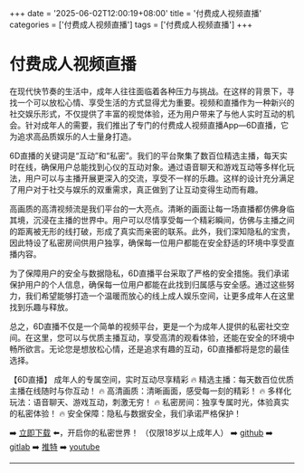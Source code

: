 +++
date = '2025-06-02T12:00:19+08:00'
title = '付费成人视频直播'
categories = ['付费成人视频直播']
tags = ['付费成人视频直播']
+++

# 付费成人视频直播

在现代快节奏的生活中，成年人往往面临着各种压力与挑战。在这样的背景下，寻找一个可以放松心情、享受生活的方式显得尤为重要。视频和直播作为一种新兴的社交娱乐形式，不仅提供了丰富的视觉体验，还为用户带来了与他人实时互动的机会。针对成年人的需要，我们推出了专门的付费成人视频直播App—6D直播，它为追求高品质娱乐的人士量身打造。

6D直播的关键词是“互动”和“私密”。我们的平台聚集了数百位精选主播，每天实时在线，确保用户总能找到心仪的互动对象。通过语音聊天和游戏互动等多样化玩法，用户可以与主播开展更深入的交流，享受不一样的乐趣。这样的设计充分满足了用户对于社交与娱乐的双重需求，真正做到了让互动变得生动而有趣。

高画质的高清视频流是我们平台的一大亮点。清晰的画面让每一场直播都仿佛身临其境，沉浸在主播的世界中。用户可以尽情享受每一个精彩瞬间，仿佛与主播之间的距离被无形的线打破，形成了真实而亲密的联系。此外，我们深知隐私的宝贵，因此特设了私密房间供用户独享，确保每一位用户都能在安全舒适的环境中享受直播内容。

为了保障用户的安全与数据隐私，6D直播平台采取了严格的安全措施。我们承诺保护用户的个人信息，确保每一位用户都能在此找到归属感与安全感。通过这些努力，我们希望能够打造一个温暖而放心的线上成人娱乐空间，让更多成年人在这里找到乐趣与释放。

总之，6D直播不仅是一个简单的视频平台，更是一个为成年人提供的私密社交空间。在这里，您可以与优质主播互动，享受高清的观看体验，还能在安全的环境中畅所欲言。无论您是想放松心情，还是追求有趣的互动，6D直播都将是您的最佳选择。

【6D直播】
成年人的专属空间，实时互动尽享精彩
🔥 精选主播：每天数百位优质主播在线随时与你互动！
🔥 高清画质：清晰画面，感受每一刻的精彩！
🔥 多样化玩法：语音聊天、游戏互动，刺激无穷！
🔥 私密房间：独享专属时光，体验真实的私密体验！
🔥 安全保障：隐私与数据安全，我们承诺严格保护！

➡️ [立即下载](https://down123.s3.ap-east-1.amazonaws.com/down/down.html?channelCode=blog) ⬅️，开启你的私密世界！
（仅限18岁以上成年人）
➡️ [github](https://aldult-live.github.io/)
➡️ [gitlab](https://seo-09598d.gitlab.io/)
➡️ [推特](https://x.com/wegame33)
➡️ [youtube](https://www.youtube.com/@6Dlive)

---

